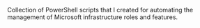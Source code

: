 Collection of PowerShell scripts that I created for automating the management of Microsoft infrastructure roles and features.
